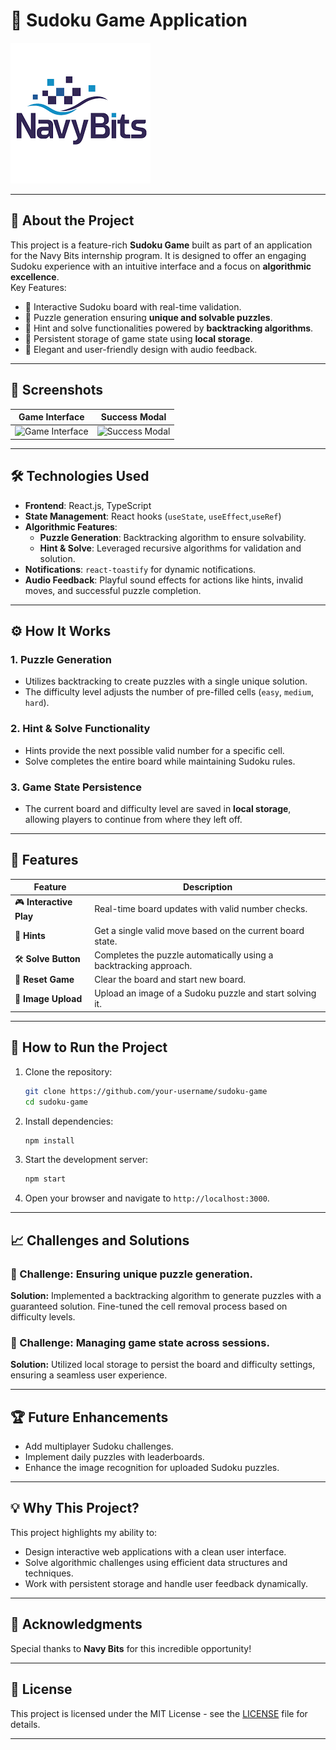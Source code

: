 
# 🎲 **Sudoku Game Application**

![Navy Bits Logo](./public/readmeimage.png)


---

## 🌟 **About the Project**

This project is a feature-rich **Sudoku Game** built as part of an application for the Navy Bits internship program. It is designed to offer an engaging Sudoku experience with an intuitive interface and a focus on **algorithmic excellence**.  
Key Features:
- 🔹 Interactive Sudoku board with real-time validation.
- 🔹 Puzzle generation ensuring **unique and solvable puzzles**.
- 🔹 Hint and solve functionalities powered by **backtracking algorithms**.
- 🔹 Persistent storage of game state using **local storage**.
- 🔹 Elegant and user-friendly design with audio feedback.

---

## 📸 **Screenshots**

| **Game Interface** | **Success Modal** |  
|---------------------|-------------------|  
| ![Game Interface](./screenshots/game_interface.png) | ![Success Modal](./screenshots/success_modal.png) |  

---

## 🛠️ **Technologies Used**

- **Frontend**: React.js, TypeScript  
- **State Management**: React hooks (`useState`, `useEffect`,`useRef`)  
- **Algorithmic Features**:  
  - **Puzzle Generation**: Backtracking algorithm to ensure solvability.  
  - **Hint & Solve**: Leveraged recursive algorithms for validation and solution.  
- **Notifications**: `react-toastify` for dynamic notifications.  
- **Audio Feedback**: Playful sound effects for actions like hints, invalid moves, and successful puzzle completion.

---

## ⚙️ **How It Works**

### 1. **Puzzle Generation**
- Utilizes backtracking to create puzzles with a single unique solution.  
- The difficulty level adjusts the number of pre-filled cells (`easy`, `medium`, `hard`).  

### 2. **Hint & Solve Functionality**
- Hints provide the next possible valid number for a specific cell.  
- Solve completes the entire board while maintaining Sudoku rules.

### 3. **Game State Persistence**
- The current board and difficulty level are saved in **local storage**, allowing players to continue from where they left off.

---

## 🧩 **Features**

| Feature              | Description                                                    |  
|----------------------|----------------------------------------------------------------|  
| 🎮 **Interactive Play** | Real-time board updates with valid number checks.            |  
| 🧠 **Hints**           | Get a single valid move based on the current board state.     |  
| 🛠️ **Solve Button**    | Completes the puzzle automatically using a backtracking approach. |  
| 🔄 **Reset Game**      | Clear the board and start new board.                              |  
| 📂 **Image Upload**    | Upload an image of a Sudoku puzzle and start solving it.      |  

---

## 🎯 **How to Run the Project**

1. Clone the repository:  
   ```bash
   git clone https://github.com/your-username/sudoku-game
   cd sudoku-game
   ```
2. Install dependencies:  
   ```bash
   npm install
   ```
3. Start the development server:  
   ```bash
   npm start
   ```
4. Open your browser and navigate to `http://localhost:3000`.

---

## 📈 **Challenges and Solutions**

### 🔹 Challenge: **Ensuring unique puzzle generation.**  
**Solution:** Implemented a backtracking algorithm to generate puzzles with a guaranteed solution. Fine-tuned the cell removal process based on difficulty levels.

### 🔹 Challenge: **Managing game state across sessions.**  
**Solution:** Utilized local storage to persist the board and difficulty settings, ensuring a seamless user experience.

---

## 🏆 **Future Enhancements**

- Add multiplayer Sudoku challenges.  
- Implement daily puzzles with leaderboards.  
- Enhance the image recognition for uploaded Sudoku puzzles.  

---

## 💡 **Why This Project?**

This project highlights my ability to:
- Design interactive web applications with a clean user interface.  
- Solve algorithmic challenges using efficient data structures and techniques.  
- Work with persistent storage and handle user feedback dynamically.

---

## 🤝 **Acknowledgments**

Special thanks to **Navy Bits** for this incredible opportunity!  

---

## 📄 **License**

This project is licensed under the MIT License - see the [LICENSE](LICENSE) file for details.

---
